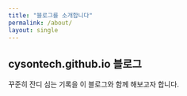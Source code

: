 ```yaml
---
title: "블로그를 소개합니다"
permalink: /about/
layout: single
---
```


## cysontech.github.io 블로그

꾸준히 잔디 심는 기록을 이 블로그와 함께 해보고자 합니다.  


